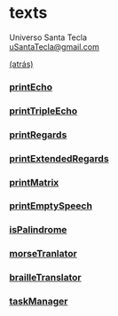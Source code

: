 # texts
Universo Santa Tecla  
[uSantaTecla@gmail.com](mailto:uSantaTecla@gmail.com)

[(atrás)](../README.md)


### [printEcho](./printEcho.md)
### [printTripleEcho](./printTripleEcho.md)

### [printRegards](./printRegards.md)
### [printExtendedRegards](./printExtendedRegards.md)

### [printMatrix](./brailleCode.md)
### [printEmptySpeech](./emptySpeech.md)

### [isPalindrome](./palindromes.md)

### [morseTranlator](./morseTranlator.md)
### [brailleTranslator](./brailleTranslator.md)

### [taskManager](./taskManager.md)
